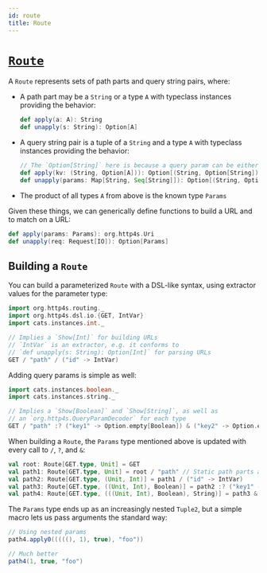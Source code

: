 ```yaml
---
id: route
title: Route
---
```


# [`Route`](../shared/ix/src/main/scala/bondlink/ix/Route.scala)

A `Route` represents sets of path parts and query string pairs, where:

  - A path part may be a `String` or a type `A` with typeclass instances providing the behavior:
    ```scala
    def apply(a: A): String
    def unapply(s: String): Option[A]
    ```
  - A query string pair is a tuple of a `String` and a type `A` with typeclass instances providing the behavior:
    ```scala
    // The `Option[String]` here is because a query param can be either /path?k=v or just /path?k
    def apply(kv: (String, Option[A])): Option[(String, Option[String])]
    def unapply(params: Map[String, Seq[String]]): Option[(String, Option[A])]
    ```
  - The product of all types `A` from above is the known type `Params`

Given these things, we can generically define functions to build a URL and to match on a URL:

```scala
def apply(params: Params): org.http4s.Uri
def unapply(req: Request[IO]): Option[Params]
```

## Building a `Route`

You can build a parameterized `Route` with a DSL-like syntax, using extractor values for the parameter type:

```scala mdoc
import org.http4s.routing._
import org.http4s.dsl.io.{GET, IntVar}
import cats.instances.int._

// Implies a `Show[Int]` for building URLs
// `IntVar` is an extractor, e.g. it conforms to
// `def unapply(s: String): Option[Int]` for parsing URLs
GET / "path" / ("id" -> IntVar)
```

Adding query params is simple as well:

```scala mdoc
import cats.instances.boolean._
import cats.instances.string._

// Implies a `Show[Boolean]` and `Show[String]`, as well as
// an `org.http4s.QueryParamDecoder` for each type
GET / "path" :? ("key1" -> Option.empty[Boolean]) & ("key2" -> Option.empty[String])
```

When building a `Route`, the `Params` type mentioned above is updated with every call to `/`, `?`, and `&`:

```scala mdoc
val root: Route[GET.type, Unit] = GET
val path1: Route[GET.type, Unit] = root / "path" // Static path parts add no parameters
val path2: Route[GET.type, (Unit, Int)] = path1 / ("id" -> IntVar)
val path3: Route[GET.type, ((Unit, Int), Boolean)] = path2 :? ("key1" -> Option.empty[Boolean])
val path4: Route[GET.type, (((Unit, Int), Boolean), String)] = path3 & ("key2" -> Option.empty[String])
```

The `Params` type ends up as an increasingly nested `Tuple2`, but a simple macro lets us pass arguments the standard way:

```scala mdoc
// Using nested params
path4.apply0(((((), 1), true), "foo"))

// Much better
path4(1, true, "foo")
```
